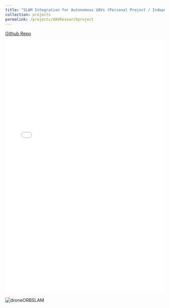```yaml
---
title: "SLAM Integration for Autonomous UAVs (Personal Project / Independent Study)"
collection: projects
permalink: /projects/UAVResearchproject
---
```


[Github Repo](https://github.com/ConorGagliardi/UAS-Visual-SLAM)<br>

<iframe src="/files/SLAMDrone.pdf" width="100%" height="800" frameborder="no" border="0" marginwidth="0" marginheight="0"></iframe>

![droneORBSLAM](https://github.com/ConorGagliardi/conorgagliardi.com/assets/112734764/6888bbe8-c683-43bd-86da-448afc680ac8)


